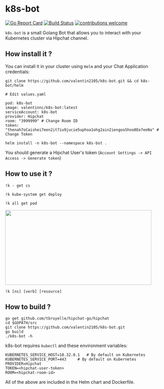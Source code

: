 # k8s-bot

[![Go Report Card](https://goreportcard.com/badge/github.com/valentin2105/k8s-bot)](https://goreportcard.com/report/github.com/valentin2105/k8s-bot)
[![Build Status](https://travis-ci.org/valentin2105/k8s-bot.svg?branch=master)](https://travis-ci.org/valentin2105/k8s-bot)
[![contributions welcome](https://img.shields.io/badge/contributions-welcome-brightgreen.svg?style=flat)](https://github.com/dwyl/esta/issues)



`k8s-bot` is a small Golang Bot that allows you to interact with your Kubernetes cluster via Hipchat channel.

## How install it ?
You can install it in your cluster using `Helm` and your Chat Application credentials:

```
git clone https://github.com/valentin2105/k8s-bot.git && cd k8s-bot/helm

# Edit values.yaml

pod: k8s-bot
image: valentinnc/k8s-bot:latest
serviceAccount: k8s-bot
provider: Hipchat
room: "3999999" # Change Room ID
token: "thenah7oCaishei7een2it7iu9jucie5uphoa1ohg2ain2iengooShoo8Ee7eeNa" # Change Token

helm install -n k8s-bot --namespace k8s-bot .
```

You should generate a Hipchat User's token (`Account Settings -> API Access -> Generate token`)

## How to use it ?
```
!k - get cs

!k kube-system get deploy

!k all get pod
```

<img src="https://i.imgur.com/9qNRiiT.png" width="463" height="236">


`!k [ns] [verb] [resource]`

## How to build ?
```
go get github.com/tbruyelle/hipchat-go/hipchat
cd $GOPATH/src
git clone https://github.com/valentin2105/k8s-bot.git
go build
./k8s-bot -h
```

k8s-bot requires `kubectl` and these environment variables:
```
KUBERNETES_SERVICE_HOST=10.32.0.1	# By default on Kubernetes
KUBERNETES_SERVICE_PORT=443		# By default on Kubernetes
PROVIDER=Hipchat
TOKEN=<hipchat-user-token>
ROOM=<hipchat-room-id>
```
All of the above are included in the Helm chart and Dockerfile.
